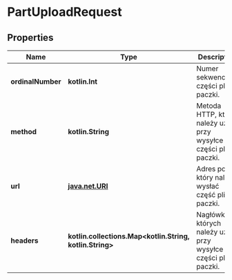 
# PartUploadRequest

## Properties
| Name | Type | Description | Notes |
| ------------ | ------------- | ------------- | ------------- |
| **ordinalNumber** | **kotlin.Int** | Numer sekwencyjny części pliku paczki. |  [optional] |
| **method** | **kotlin.String** | Metoda HTTP, której należy użyć przy wysyłce części pliku paczki. |  [optional] |
| **url** | [**java.net.URI**](java.net.URI.md) | Adres pod który należy wysłać część pliku paczki. |  [optional] |
| **headers** | **kotlin.collections.Map&lt;kotlin.String, kotlin.String&gt;** | Nagłówki, których należy użyć przy wysyłce części pliku paczki. |  [optional] |



